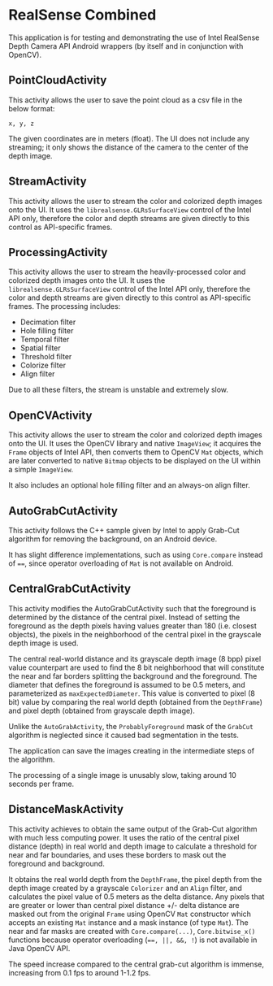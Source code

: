 # RealSense Combined

This application is for testing and demonstrating the use of Intel RealSense Depth Camera API Android wrappers (by itself and in conjunction with OpenCV).

## PointCloudActivity

This activity allows the user to save the point cloud as a csv file in the below format:

```
x, y, z
```

The given coordinates are in meters (float). The UI does not include any streaming; it only shows the distance of the camera to the center of the depth image.

## StreamActivity

This activity allows the user to stream the color and colorized depth images onto the UI. It uses the `librealsense.GLRsSurfaceView` control of the Intel API only, therefore the color and depth streams are given directly to this control as API-specific frames.

## ProcessingActivity

This activity allows the user to stream the heavily-processed color and colorized depth images onto the UI. It uses the `librealsense.GLRsSurfaceView` control of the Intel API only, therefore the color and depth streams are given directly to this control as API-specific frames. The processing includes:

* Decimation filter
* Hole filling filter
* Temporal filter
* Spatial filter
* Threshold filter
* Colorize filter
* Align filter

Due to all these filters, the stream is unstable and extremely slow.

## OpenCVActivity

This activity allows the user to stream the color and colorized depth images onto the UI. It uses the OpenCV library and native `ImageView`; it acquires the `Frame` objects of Intel API, then converts them to OpenCV `Mat` objects, which are later converted to native `Bitmap` objects to be displayed on the UI within a simple `ImageView`.

It also includes an optional hole filling filter and an always-on align filter.

## AutoGrabCutActivity

This activity follows the C++ sample given by Intel to apply Grab-Cut algorithm for removing the background, on an Android device. 

It has slight difference implementations, such as using `Core.compare` instead of `==`, since operator overloading of `Mat` is not available on Android. 

## CentralGrabCutActivity

This activity modifies the AutoGrabCutActivity such that the foreground is determined by the distance of the central pixel. Instead of setting the foreground as the depth pixels having values greater than 180 (i.e. closest objects), the pixels in the neighborhood of the central pixel in the grayscale depth image is used. 

The central real-world distance and its grayscale depth image (8 bpp) pixel value counterpart are used to find the 8 bit neighborhood that will constitute the near and far borders splitting the background and the foreground. The diameter that defines the foreground is assumed to be 0.5 meters, and parameterized as `maxExpectedDiameter`. This value is converted to pixel (8 bit) value by comparing the real world depth (obtained from the `DepthFrame`) and pixel depth (obtained from grayscale depth image).

Unlike the `AutoGrabActivity`, the `ProbablyForeground` mask of the `GrabCut` algorithm is neglected since it caused bad segmentation in the tests.

The application can save the images creating in the intermediate steps of the algorithm.

The processing of a single image is unusably slow, taking around 10 seconds per frame.

## DistanceMaskActivity

This activity achieves to obtain the same output of the Grab-Cut algorithm with much less computing power. It uses the ratio of the central pixel distance (depth) in real world and depth image to calculate a threshold for near and far boundaries, and uses these borders to mask out the foreground and background.

It obtains the real world depth from the `DepthFrame`, the pixel depth from the depth image created by a grayscale `Colorizer` and an `Align` filter, and calculates the pixel value of 0.5 meters as the delta distance. Any pixels that are greater or lower than central pixel distance +/- delta distance are masked out from the original `Frame` using OpenCV `Mat` constructor which accepts an existing `Mat` instance and a mask instance (of type `Mat`). The near and far masks are created with `Core.compare(...)`, `Core.bitwise_x()` functions because operator overloading (`==, ||, &&, !`) is not available in Java OpenCV API.

The speed increase compared to the central grab-cut algorithm is immense, increasing from 0.1 fps to around 1-1.2 fps.